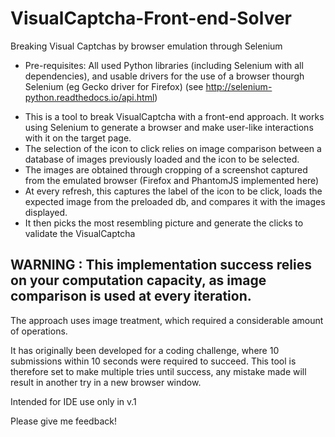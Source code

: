 # VisualCaptcha-Front-end-Solver

Breaking Visual Captchas by browser emulation through Selenium

* Pre-requisites:         All used Python libraries (including Selenium with all dependencies), and usable drivers
                        for the use of a browser thourgh Selenium (eg Gecko driver for Firefox)
                        (see http://selenium-python.readthedocs.io/api.html)


- This is a tool to break VisualCaptcha with a front-end approach.
It works using Selenium to generate a browser and make user-like interactions with it on the target page.
- The selection of the icon to click relies on image comparison between a database of images previously loaded and
the icon to be selected.
- The images are obtained through cropping of a screenshot captured from the emulated browser (Firefox and PhantomJS implemented here)
- At every refresh, this captures the label of the icon to be click, loads the expected image from the preloaded db, and compares it
with the images displayed.
- It then picks the most resembling picture and generate the clicks to validate the VisualCaptcha


## WARNING : This implementation success relies on your computation capacity, as image comparison is used  at every iteration.
The approach uses image treatment, which required a considerable amount of operations.

It has originally been developed for a coding challenge, where 10 submissions within 10 seconds were required to succeed.
This tool is therefore set to make multiple tries until success, any mistake made will result in another try in a new browser window.

Intended for IDE use only in v.1
    
Please give me feedback!
